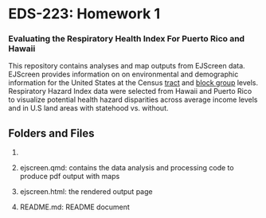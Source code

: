 # EDS-223: Homework 1

### Evaluating the Respiratory Health Index For Puerto Rico and Hawaii

This repository contains analyses and map outputs from EJScreen data. EJScreen provides information on on environmental and demographic information for the United States at the Census [tract](https://en.wikipedia.org/wiki/Census_tract) and [block group](https://en.wikipedia.org/wiki/Census_block_group) levels. Respiratory Hazard Index data were selected from Hawaii and Puerto Rico to visualize potential health hazard disparities across average income levels and in U.S land areas with statehood vs. without.

## Folders and Files

1. 

2. ejscreen.qmd: contains the data analysis and processing code to produce pdf output with maps

3. ejscreen.html: the rendered output page 

4. README.md: README document

